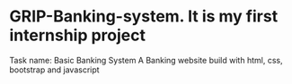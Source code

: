 # GRIP-Banking-system. It is my first internship project 
Task name: Basic Banking System 
A  Banking website build with html, css, bootstrap and javascript
